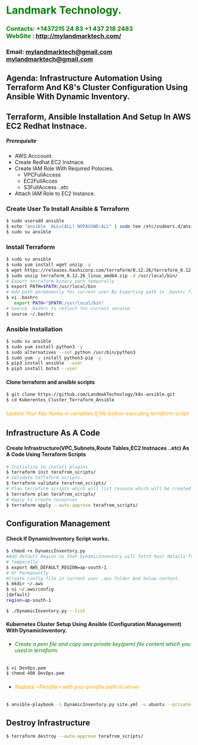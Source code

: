
#  **<span style="color:green">Landmark Technology.</span>**
### **<span style="color:green">Contacts: +1437215 24 83   +1 437 218 2483 <br> WebSite : <http://mylandmarktech.com/></span>**
### **Email: mylandmarktech@gmail.com         mylandmarktech@gmail.com**


## **Agenda: Infrastructure Automation Using Terraform And K8's Cluster Configuration Using Ansible With Dynamic Inventory.**
## Terraform, Ansible Installation And Setup In AWS EC2 Redhat Instnace.
##### Prerequisite
+ AWS Acccount.
+ Create Redhat EC2 Instnace.
+ Create IAM Role With Required Polocies.
   + VPCFullAccess
   + EC2FullAcces
   + S3FullAccess  ..etc
+ Attach IAM Role to EC2 Instance.

### Create User To Install Ansible & Terraform
``` sh
$ sudo useradd ansible
$ echo "ansible  ALL=(ALL) NOPASSWD:ALL" | sudo tee /etc/sudoers.d/ansible
$ sudo su ansible
```
### Install Terraform

``` sh
$ sudo su ansible
$ sudo yum install wget unzip -y
$ wget https://releases.hashicorp.com/terraform/0.12.26/terraform_0.12.26_linux_amd64.zip
$ sudo unzip terraform_0.12.26_linux_amd64.zip -d /usr/local/bin/
# Export terraform binary path temporally
$ export PATH=$PATH:/usr/local/bin
# Add path permanently for current user.By Exporting path in .bashrc file at end of file.
$ vi .bashrc
   export PATH="$PATH:/usr/local/bin"
# Source .bashrc to reflect for current session
$ source ~/.bashrc   
```

### Ansible Installation
``` sh
$ sudo su ansible
$ sudo yum install python3 -y
$ sudo alternatives --set python /usr/bin/python3
$ sudo yum -y install python3-pip -y
$ pip3 install ansible --user
$ pip3 install boto3 --user
```

#### Clone terraform and ansible scripts
``` sh
$ git clone https://github.com/LandmakTechnology/k8s-ansible.git
$ cd Kuberentes_Cluster_Terraform_Ansible
```
###### <span style="color:orange"> Update Your Key Name in variables.tf file before executing terraform script </span>
## Infrastructure As A Code
#### Create Infrastructure(VPC,Subnets,Route Tables,EC2 Instnaces ..etc) As A Code Using Terraform Scripts
``` sh
# Initialise to install plugins
$ terraform init terafrom_scripts/
# Validate teffaform scripts
$ terraform validate terafrom_scripts/
# Plan terraform scripts which will list resouce which will be created
$ terraform plan terafrom_scripts/
# Apply to create resources
$ terraform apply --auto-approve terafrom_scripts/
```

## Configuration Management

#### Check If DynamicInventory Script works.
```sh
$ chmod +x DynamicInventory.py
#Add default Region so that DynamicInventory will fetch host details from that Region.
# temporally
$ export AWS_DEFAULT_REGION=ap-south-1
# Or Permanently
#Create config file in current user .aws folder And below content.
$ mkdir ~/.aws
$ vi ~/.aws/config
[default]
region=ap-south-1

$ ./DynamicInventory.py --list
```
#### Kubernetes Cluster Setup Using Ansible (Configuration Management) With DynamicInventory.
- ###### <span style="color:green">Create a pem file and copy aws private key(pem) file content which you used in terraform.
</span>

```sh
$ vi DevOps.pem
$ chmod 400 DevOps.pem
```
- ###### <span style="color:orange">Replace \<Pemfile> with your pemfile path in server
</span>

```sh
$ ansible-playbook -i DynamicInventory.py site.yml -u ubuntu --private-key=<PemFilePath>  --ssh-common-args='-o StrictHostKeyChecking=no'
```
##  Destroy Infrastructure  
```sh
$ terraform destroy --auto-approve terafrom_scripts/
```
